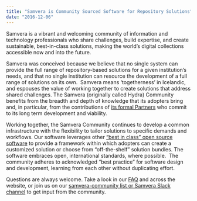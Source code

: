 ```yaml
---
title: "Samvera is Community Sourced Software for Repository Solutions"
date: "2016-12-06"
---
```


Samvera is a vibrant and welcoming community of information and technology professionals who share challenges, build expertise, and create sustainable, best-in-class solutions, making the world’s digital collections accessible now and into the future.

Samvera was conceived because we believe that no single system can provide the full range of repository-based solutions for a given institution’s needs, and that no single institution can resource the development of a full range of solutions on its own.  Samvera means ‘togetherness’ in Icelandic, and espouses the value of working together to create solutions that address shared challenges. The Samvera (originally called Hydra) Community benefits from the breadth and depth of knowledge that its adopters bring and, in particular, from the contributions of [its formal Partners](https://samvera.org/samvera-partners/) who commit to its long term development and viability.

Working together, the Samvera Community continues to develop a common infrastructure with the flexibility to tailor solutions to specific demands and workflows. Our software leverages other [“best in class” open source software](https://samvera.org/samvera-open-source-repository-framework/technology-stack/) to provide a framework within which adopters can create a customized solution or choose from “off-the-shelf” solution bundles. The software embraces open, international standards, where possible.  The community adheres to acknowledged “best practice” for software design and development, learning from each other without duplicating effort.

Questions are always welcome. Take a look in our [FAQ](https://samvera.org/samvera-community-sourced-software/faq/) and across the website, or join us on our [samvera-community list or Samvera Slack channel](https://samvera.org/getting-started/communication/) to get input from the community.
